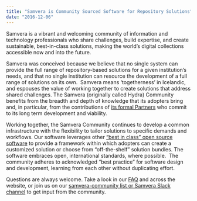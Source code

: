 ```yaml
---
title: "Samvera is Community Sourced Software for Repository Solutions"
date: "2016-12-06"
---
```


Samvera is a vibrant and welcoming community of information and technology professionals who share challenges, build expertise, and create sustainable, best-in-class solutions, making the world’s digital collections accessible now and into the future.

Samvera was conceived because we believe that no single system can provide the full range of repository-based solutions for a given institution’s needs, and that no single institution can resource the development of a full range of solutions on its own.  Samvera means ‘togetherness’ in Icelandic, and espouses the value of working together to create solutions that address shared challenges. The Samvera (originally called Hydra) Community benefits from the breadth and depth of knowledge that its adopters bring and, in particular, from the contributions of [its formal Partners](https://samvera.org/samvera-partners/) who commit to its long term development and viability.

Working together, the Samvera Community continues to develop a common infrastructure with the flexibility to tailor solutions to specific demands and workflows. Our software leverages other [“best in class” open source software](https://samvera.org/samvera-open-source-repository-framework/technology-stack/) to provide a framework within which adopters can create a customized solution or choose from “off-the-shelf” solution bundles. The software embraces open, international standards, where possible.  The community adheres to acknowledged “best practice” for software design and development, learning from each other without duplicating effort.

Questions are always welcome. Take a look in our [FAQ](https://samvera.org/samvera-community-sourced-software/faq/) and across the website, or join us on our [samvera-community list or Samvera Slack channel](https://samvera.org/getting-started/communication/) to get input from the community.
